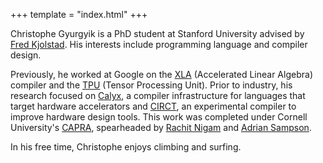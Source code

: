 +++
template = "index.html"
+++

Christophe Gyurgyik is a PhD student at Stanford University advised by [Fred Kjolstad][fkjolstad]. His interests include programming language and compiler design. 

Previously, he worked at Google on the [XLA][] (Accelerated Linear Algebra) compiler and the [TPU][] (Tensor Processing Unit). Prior to industry, his research focused on [Calyx][], a compiler infrastructure for languages that target hardware accelerators and [CIRCT][], an experimental compiler to improve hardware design tools. This work was completed under Cornell University's [CAPRA][], spearheaded by [Rachit Nigam][rnigam] and [Adrian Sampson][asampson].

In his free time, Christophe enjoys climbing and surfing.

[fkjolstad]: https://fredrikbk.com/
[asampson]: https://www.cs.cornell.edu/~asampson/
[calyx]: https://calyxir.org
[capra]: https://capra.cs.cornell.edu/
[circt]: https://circt.llvm.org/
[rnigam]: https://www.rachitnigam.com/
[tpu]: https://en.wikipedia.org/wiki/Tensor_Processing_Unit
[xla]: https://www.tensorflow.org/xla
